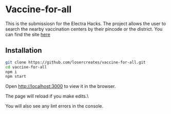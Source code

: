 # Vaccine-for-all

This is the submissiosn for the Electra Hacks. The project allows the user to search the nearby vaccination centers by their pincode or the district.
You can find the site [here](https://vaccine-for-all.netlify.app/)

## Installation

```sh
git clone https://github.com/losercreates/vaccine-for-all.git
cd vaccine-for-all
npm i
npm start
```

Open [http://localhost:3000](http://localhost:3000) to view it in the browser.

The page will reload if you make edits.\

You will also see any lint errors in the console.
